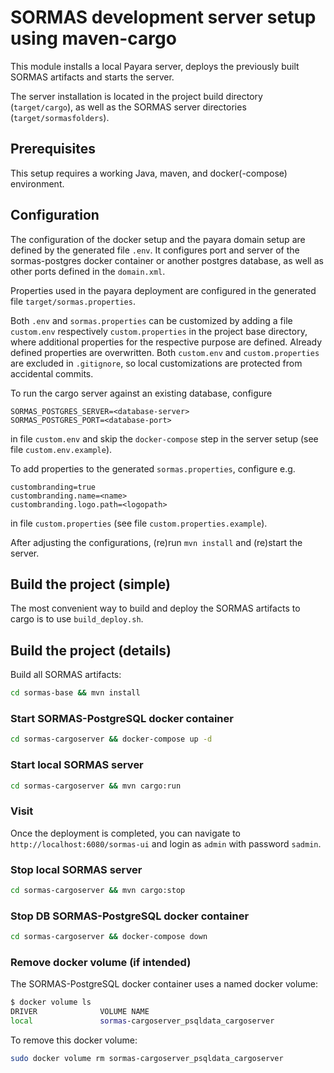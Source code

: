 # SORMAS development server setup using maven-cargo

This module installs a local Payara server, deploys the previously built SORMAS artifacts and starts the server.

The server installation is located in the project build directory (`target/cargo`), as well as the SORMAS server
directories (`target/sormasfolders`).

## Prerequisites
This setup requires a working Java, maven, and docker(-compose) environment.

## Configuration
The configuration of the docker setup and the payara domain setup are defined by the generated file `.env`. It
configures port and server of the sormas-postgres docker container or another postgres database, as well as other
ports defined in the `domain.xml`.

Properties used in the payara deployment are configured in the generated file `target/sormas.properties`.

Both `.env` and `sormas.properties` can be customized by adding a file `custom.env` respectively `custom.properties`
in the project base directory, where additional properties for the respective purpose are defined. Already defined
properties are overwritten. Both `custom.env` and `custom.properties` are excluded in `.gitignore`, so local
customizations are protected from accidental commits.

To run the cargo server against an existing database, configure

```env
SORMAS_POSTGRES_SERVER=<database-server>
SORMAS_POSTGRES_PORT=<database-port>
```

in file `custom.env` and skip the `docker-compose` step in the server setup (see file `custom.env.example`).

To add properties to the generated `sormas.properties`, configure e.g.

```.properties
custombranding=true
custombranding.name=<name>
custombranding.logo.path=<logopath>
```
in file `custom.properties` (see file `custom.properties.example`).

After adjusting the configurations, (re)run `mvn install` and (re)start the server.

## Build the project (simple)
The most convenient way to build and deploy the SORMAS artifacts to cargo is to use `build_deploy.sh`.


## Build the project (details)
Build all SORMAS artifacts:

```bash
cd sormas-base && mvn install
```

### Start SORMAS-PostgreSQL docker container

```bash
cd sormas-cargoserver && docker-compose up -d
```

### Start local SORMAS server

```bash
cd sormas-cargoserver && mvn cargo:run
```

### Visit

Once the deployment is completed, you can navigate to `http://localhost:6080/sormas-ui` and login as `admin` with
password `sadmin`.

### Stop local SORMAS server

```bash
cd sormas-cargoserver && mvn cargo:stop
```

### Stop DB SORMAS-PostgreSQL docker container

```bash
cd sormas-cargoserver && docker-compose down
```

### Remove docker volume (if intended)

The SORMAS-PostgreSQL docker container uses a named docker volume:

```bash
$ docker volume ls
DRIVER              VOLUME NAME
local               sormas-cargoserver_psqldata_cargoserver
```

To remove this docker volume:

```bash
sudo docker volume rm sormas-cargoserver_psqldata_cargoserver
```
